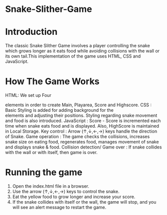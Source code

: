 # Snake-Slither-Game
# Introduction
The classic Snake Slither Game involves a player controlling the snake which grows longer as it eats food while avoiding collisions with the wall or its own tail.This implementation of the game uses HTML, CSS and JavaScript.
# How The Game Works
HTML: We set up Four <div> elements in order to create Main, Playarea, Score and Highscore.
CSS : Basic Styling is added for adding background for the <div> elements and adjusting their positions. Styling regarding snake movement and food is also introduced.
JavaScript : Score - Score is incremented each time when snake eats food and is displayed. Also, HighScore is maintained in Local Storage.
Key control : Arrow (↑,↓,←,→) keys handle the direction of Snake.
Game operation : The game checks the collisions, increases snake size on eating food, regenerates food, manages movement of snake and displays snake & food.
Collision detection/ Game over : If snake collides with the wall or with itself, then game is over.
# Running the game
1. Open the index.html file in a browser.
2. Use the arrow (↑,↓,←,→) keys to control the snake.
3. Eat the yellow food to grow longer and increase your score.
4. If the snake collides with itself or the wall, the game will stop, and you will see an alert message to restart the game.
